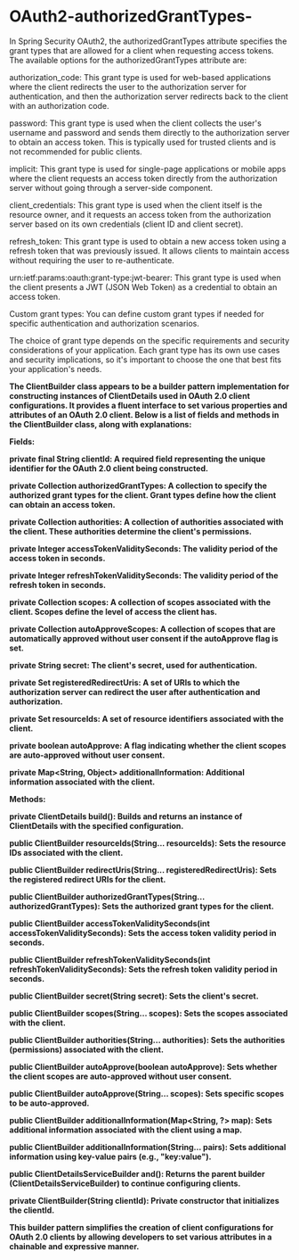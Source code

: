 # OAuth2-authorizedGrantTypes-
In Spring Security OAuth2, the authorizedGrantTypes attribute specifies the grant types that are allowed for a client when requesting access tokens. The available options for the authorizedGrantTypes attribute are:

authorization_code: This grant type is used for web-based applications where the client redirects the user to the authorization server for authentication, and then the authorization server redirects back to the client with an authorization code.

password: This grant type is used when the client collects the user's username and password and sends them directly to the authorization server to obtain an access token. This is typically used for trusted clients and is not recommended for public clients.

implicit: This grant type is used for single-page applications or mobile apps where the client requests an access token directly from the authorization server without going through a server-side component.

client_credentials: This grant type is used when the client itself is the resource owner, and it requests an access token from the authorization server based on its own credentials (client ID and client secret).

refresh_token: This grant type is used to obtain a new access token using a refresh token that was previously issued. It allows clients to maintain access without requiring the user to re-authenticate.

urn:ietf:params:oauth:grant-type:jwt-bearer: This grant type is used when the client presents a JWT (JSON Web Token) as a credential to obtain an access token.

Custom grant types: You can define custom grant types if needed for specific authentication and authorization scenarios.

The choice of grant type depends on the specific requirements and security considerations of your application. Each grant type has its own use cases and security implications, so it's important to choose the one that best fits your application's needs.

<strong>The ClientBuilder class appears to be a builder pattern implementation for constructing instances of ClientDetails used in OAuth 2.0 client configurations. It provides a fluent interface to set various properties and attributes of an OAuth 2.0 client. Below is a list of fields and methods in the ClientBuilder class, along with explanations:

Fields:

private final String clientId: A required field representing the unique identifier for the OAuth 2.0 client being constructed.

private Collection<String> authorizedGrantTypes: A collection to specify the authorized grant types for the client. Grant types define how the client can obtain an access token.

private Collection<String> authorities: A collection of authorities associated with the client. These authorities determine the client's permissions.

private Integer accessTokenValiditySeconds: The validity period of the access token in seconds.

private Integer refreshTokenValiditySeconds: The validity period of the refresh token in seconds.

private Collection<String> scopes: A collection of scopes associated with the client. Scopes define the level of access the client has.

private Collection<String> autoApproveScopes: A collection of scopes that are automatically approved without user consent if the autoApprove flag is set.

private String secret: The client's secret, used for authentication.

private Set<String> registeredRedirectUris: A set of URIs to which the authorization server can redirect the user after authentication and authorization.

private Set<String> resourceIds: A set of resource identifiers associated with the client.

private boolean autoApprove: A flag indicating whether the client scopes are auto-approved without user consent.

private Map<String, Object> additionalInformation: Additional information associated with the client.

Methods:

private ClientDetails build(): Builds and returns an instance of ClientDetails with the specified configuration.

public ClientBuilder resourceIds(String... resourceIds): Sets the resource IDs associated with the client.

public ClientBuilder redirectUris(String... registeredRedirectUris): Sets the registered redirect URIs for the client.

public ClientBuilder authorizedGrantTypes(String... authorizedGrantTypes): Sets the authorized grant types for the client.

public ClientBuilder accessTokenValiditySeconds(int accessTokenValiditySeconds): Sets the access token validity period in seconds.

public ClientBuilder refreshTokenValiditySeconds(int refreshTokenValiditySeconds): Sets the refresh token validity period in seconds.

public ClientBuilder secret(String secret): Sets the client's secret.

public ClientBuilder scopes(String... scopes): Sets the scopes associated with the client.

public ClientBuilder authorities(String... authorities): Sets the authorities (permissions) associated with the client.

public ClientBuilder autoApprove(boolean autoApprove): Sets whether the client scopes are auto-approved without user consent.

public ClientBuilder autoApprove(String... scopes): Sets specific scopes to be auto-approved.

public ClientBuilder additionalInformation(Map<String, ?> map): Sets additional information associated with the client using a map.

public ClientBuilder additionalInformation(String... pairs): Sets additional information using key-value pairs (e.g., "key:value").

public ClientDetailsServiceBuilder<B> and(): Returns the parent builder (ClientDetailsServiceBuilder) to continue configuring clients.

private ClientBuilder(String clientId): Private constructor that initializes the clientId.

This builder pattern simplifies the creation of client configurations for OAuth 2.0 clients by allowing developers to set various attributes in a chainable and expressive manner.   </strong>


